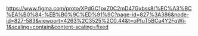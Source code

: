 https://www.figma.com/proto/XPdGC1pxZ0C2mD47Gxbss8/%EC%A3%BC%EA%B0%84-%EB%B0%9C%ED%91%9C?page-id=827%3A386&node-id=827-583&viewport=4263%2C3525%2C0.44&t=oPfuT5BCa4Y2FqWj-1&scaling=contain&content-scaling=fixed